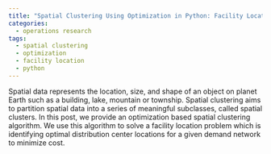 ```yaml
---
title: "Spatial Clustering Using Optimization in Python: Facility Location Analysis"
categories:
  - operations research
tags:
  - spatial clustering
  - optimization
  - facility location
  - python
--- 
```


Spatial data represents the location, size, and shape of an object 
on planet Earth such as a building, lake, mountain or township. 
Spatial clustering aims to partition spatial data into a series of 
meaningful subclasses, called spatial clusters. In this post,
we provide an optimization based spatial clustering algorithm. 
We use this algorithm to solve a facility location problem which
is identifying 
optimal distribution center locations for a given demand network
to minimize cost.
